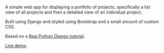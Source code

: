 A simple web app for displaying a portfolio of projects, specifically a list view of all projects and then a detailed view of an individual project.<br/>

Built using Django and styled using Bootstrap and a small amount of custom CSS.<br/>

Based on a [Real Python Django tutorial](https://realpython.com/courses/django-portfolio-project/).

[Live demo](https://jjl-portfolio.herokuapp.com).
